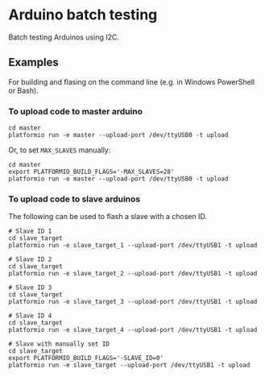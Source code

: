 # Arduino batch testing

Batch testing Arduinos using I2C.

## Examples

For building and flasing on the command line (e.g. in Windows PowerShell or Bash).

### To upload code to master arduino

```
cd master
platformio run -e master --upload-port /dev/ttyUSB0 -t upload
```

Or, to set `MAX_SLAVES` manually:

```
cd master
export PLATFORMIO_BUILD_FLAGS='-MAX_SLAVES=28'
platformio run -e master --upload-port /dev/ttyUSB0 -t upload
```

### To upload code to slave arduinos

The following can be used to flash a slave with a chosen ID.

```
# Slave ID 1
cd slave_target
platformio run -e slave_target_1 --upload-port /dev/ttyUSB1 -t upload

# Slave ID 2
cd slave_target
platformio run -e slave_target_2 --upload-port /dev/ttyUSB1 -t upload

# Slave ID 3
cd slave_target
platformio run -e slave_target_3 --upload-port /dev/ttyUSB1 -t upload

# Slave ID 4
cd slave_target
platformio run -e slave_target_4 --upload-port /dev/ttyUSB1 -t upload

# Slave with manually set ID
cd slave_target
export PLATFORMIO_BUILD_FLAGS='-SLAVE_ID=0'
platformio run -e slave_target --upload-port /dev/ttyUSB1 -t upload
```
